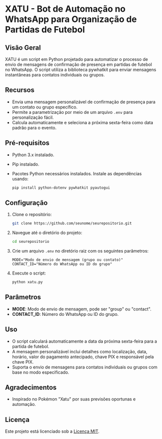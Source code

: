 # XATU - Bot de Automação no WhatsApp para Organização de Partidas de Futebol

## Visão Geral

XATU é um script em Python projetado para automatizar o processo de envio de mensagens de confirmação de presença em partidas de futebol no WhatsApp. O script utiliza a biblioteca pywhatkit para enviar mensagens instantâneas para contatos individuais ou grupos.

## Recursos

- Envia uma mensagem personalizável de confirmação de presença para um contato ou grupo específico.
- Permite a parametrização por meio de um arquivo `.env` para personalização fácil.
- Calcula automaticamente e seleciona a próxima sexta-feira como data padrão para o evento.

## Pré-requisitos

- Python 3.x instalado.
- Pip instalado.
- Pacotes Python necessários instalados. Instale as dependências usando:

    ```bash
    pip install python-dotenv pywhatkit pyautogui
    ```

## Configuração

1. Clone o repositório:

    ```bash
    git clone https://github.com/seunome/seurepositorio.git
    ```

2. Navegue até o diretório do projeto:

    ```bash
    cd seurepositorio
    ```

3. Crie um arquivo `.env` no diretório raiz com os seguintes parâmetros:

    ```
    MODE="Modo de envio de mensagem (grupo ou contato)"
    CONTACT_ID="Número do WhatsApp ou ID do grupo"
    ```

4. Execute o script:

    ```bash
    python xatu.py
    ```

## Parâmetros

- **MODE**: Modo de envio de mensagem, pode ser "group" ou "contact".
- **CONTACT_ID**: Número do WhatsApp ou ID do grupo.

## Uso

- O script calculará automaticamente a data da próxima sexta-feira para a partida de futebol.
- A mensagem personalizável inclui detalhes como localização, data, horário, valor do pagamento antecipado, chave PIX e responsável pela chave PIX.
- Suporta o envio de mensagens para contatos individuais ou grupos com base no modo especificado.

## Agradecimentos

- Inspirado no Pokémon "Xatu" por suas previsões oportunas e automação.

## Licença

Este projeto está licenciado sob a [Licença MIT](LICENSE).
